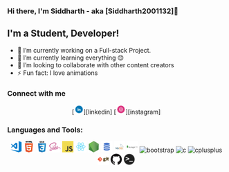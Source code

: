 ### Hi there, I'm Siddharth - aka [Siddharth2001132]👋

<!--
**Siddharth2001132/Siddharth2001132** is a ✨ _special_ ✨ repository because its `README.md` (this file) appears on your GitHub profile.

Here are some ideas to get you started:
-->
## I'm a Student, Developer!

- 🔭 I’m currently working on a Full-stack Project.
- 🌱 I’m currently learning everything 😊
- 👯 I’m looking to collaborate with other content creators
- ⚡ Fun fact: I love animations
  
<!-- - 🤔 I’m looking for help with ... -->
<!-- - 💬 Ask me about ... -->
<!-- - 📫 How to reach me: ... -->
<!-- - 😄 Pronouns: ... -->

  
### Connect with me

<p align="center">
[<img alt="codeSTACKr | LinkedIn" width="22px" src="https://github.com/aritraroy/social-icons/blob/master/linkedin-icon.png?raw=true" />][linkedin]
[<img alt="codeSTACKr | Instagram" width="22px" src="https://github.com/aritraroy/social-icons/blob/master/instagram-icon.png?raw=true" />][instagram]
</p>

### Languages and Tools:
<p align="center">
<img alt="Visual Studio Code" width="26px" src="https://raw.githubusercontent.com/github/explore/80688e429a7d4ef2fca1e82350fe8e3517d3494d/topics/visual-studio-code/visual-studio-code.png" />
<img alt="HTML5" width="26px" src="https://raw.githubusercontent.com/github/explore/80688e429a7d4ef2fca1e82350fe8e3517d3494d/topics/html/html.png" />
<img alt="CSS3" width="26px" src="https://raw.githubusercontent.com/github/explore/80688e429a7d4ef2fca1e82350fe8e3517d3494d/topics/css/css.png" />
<img alt="Sass" width="26px" src="https://raw.githubusercontent.com/github/explore/80688e429a7d4ef2fca1e82350fe8e3517d3494d/topics/sass/sass.png" />
<img alt="JavaScript" width="26px" src="https://raw.githubusercontent.com/github/explore/80688e429a7d4ef2fca1e82350fe8e3517d3494d/topics/javascript/javascript.png" />
<img alt="React" width="26px" src="https://raw.githubusercontent.com/github/explore/80688e429a7d4ef2fca1e82350fe8e3517d3494d/topics/react/react.png" />
<img alt="Node.js" width="26px" src="https://raw.githubusercontent.com/github/explore/80688e429a7d4ef2fca1e82350fe8e3517d3494d/topics/nodejs/nodejs.png" />
<img alt="SQL" width="26px" src="https://raw.githubusercontent.com/github/explore/80688e429a7d4ef2fca1e82350fe8e3517d3494d/topics/sql/sql.png" />
<img alt="MySQL" width="26px" src="https://raw.githubusercontent.com/github/explore/80688e429a7d4ef2fca1e82350fe8e3517d3494d/topics/mysql/mysql.png" />
<img alt="MongoDB" width="26px" src="https://raw.githubusercontent.com/github/explore/80688e429a7d4ef2fca1e82350fe8e3517d3494d/topics/mongodb/mongodb.png" />
<img alt="bootstrap" width="26px" src="https://devicons.github.io/devicon/devicon.git/icons/bootstrap/bootstrap-plain.svg"/> 
<img alt="c" width="26px" src="https://devicons.github.io/devicon/devicon.git/icons/c/c-original.svg"/> 
<img alt="cplusplus" width="26px" src="https://devicons.github.io/devicon/devicon.git/icons/cplusplus/cplusplus-original.svg"/>
<img alt="Git" width="26px" src="https://raw.githubusercontent.com/github/explore/80688e429a7d4ef2fca1e82350fe8e3517d3494d/topics/git/git.png" />
<img alt="GitHub" width="26px" src="https://raw.githubusercontent.com/github/explore/78df643247d429f6cc873026c0622819ad797942/topics/github/github.png" />
<img alt="Terminal" width="26px" src="https://raw.githubusercontent.com/github/explore/80688e429a7d4ef2fca1e82350fe8e3517d3494d/topics/terminal/terminal.png" />
</p>

<br />
<br />

[linkedin]: https://www.linkedin.com/in/siddharth-rathod-999a84170/
[instagram]: https://www.instagram.com/sudo_mr.x/